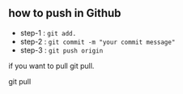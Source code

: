 ## how to push in Github

- step-1 : `git add.`
- step-2 : `git commit -m "your commit message" `
- step-3 : `git push origin`

if you want to pull git pull.

git pull